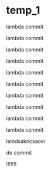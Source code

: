 # temp_1

lambda commit

lambda commit

lambda commit

lambda commit

lambda commit

lambda commit

lambda commit

lambda commit

lambda commit

lambda commit

lamdsakncsaoin

do commit

!!!!!!!
